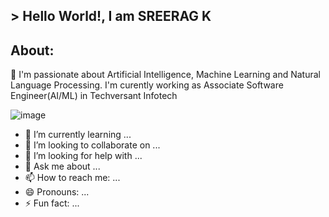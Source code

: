 
##  > Hello World!, I am SREERAG K

## About:

🔭 I'm passionate about Artificial Intelligence, Machine Learning and Natural Language Processing. I'm curently working as Associate Software Engineer(AI/ML) in Techversant Infotech

  ![image](https://user-images.githubusercontent.com/31788971/209634772-4a1329f5-2dad-4ae2-ac72-b2a6ade7b7a4.png)


         

- 🌱 I’m currently learning ...
- 👯 I’m looking to collaborate on ...
- 🤔 I’m looking for help with ...
- 💬 Ask me about ...
- 📫 How to reach me: ...
- 😄 Pronouns: ...
- ⚡ Fun fact: ...
